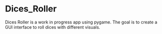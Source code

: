 # Dices_Roller

Dices Roller is a work in progress app using pygame. The goal is to create a GUI interface to roll dices with different visuals.
